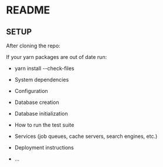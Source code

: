 # README

## SETUP

After cloning the repo:

If your yarn packages are out of date run:
* yarn install --check-files

* System dependencies

* Configuration

* Database creation

* Database initialization

* How to run the test suite

* Services (job queues, cache servers, search engines, etc.)

* Deployment instructions

* ...
